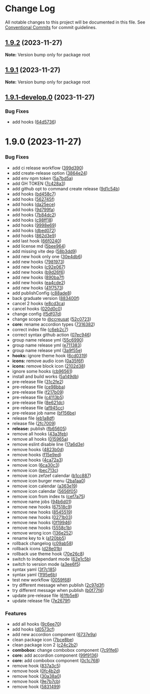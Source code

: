 # Change Log

All notable changes to this project will be documented in this file.
See [Conventional Commits](https://conventionalcommits.org) for commit guidelines.

## [1.9.2](https://github.com/ccreusat/starter-monorepo-lerna-vite/compare/v1.9.1...v1.9.2) (2023-11-27)

**Note:** Version bump only for package root





## [1.9.1](https://github.com/ccreusat/starter-monorepo-lerna-vite/compare/v1.9.1-develop.0...v1.9.1) (2023-11-27)

**Note:** Version bump only for package root





## [1.9.1-develop.0](https://github.com/ccreusat/starter-monorepo-lerna-vite/compare/v1.9.0...v1.9.1-develop.0) (2023-11-27)


### Bug Fixes

* add hooks ([64d5736](https://github.com/ccreusat/starter-monorepo-lerna-vite/commit/64d5736e1222c8ed282c900c7bca371f01354746))





# 1.9.0 (2023-11-27)


### Bug Fixes

* add ci release workflow ([399d390](https://github.com/ccreusat/starter-monorepo-lerna-vite/commit/399d3903173b878c9d91b66bb7778eaeca3cdbfa))
* add create-release option ([3864e24](https://github.com/ccreusat/starter-monorepo-lerna-vite/commit/3864e24454b4daa3b22d1697ef45ec4edad8115d))
* add env npm token ([5a7bd5a](https://github.com/ccreusat/starter-monorepo-lerna-vite/commit/5a7bd5a15fc309cb019bd8fdccb7a17138a153f7))
* add GH TOKEN ([7c428a3](https://github.com/ccreusat/starter-monorepo-lerna-vite/commit/7c428a326f02381f2d43cb035b1bf964c5967a54))
* add github opt to command create release ([9d1c54b](https://github.com/ccreusat/starter-monorepo-lerna-vite/commit/9d1c54b9c6c6e97bfe5043ed750e29d89d3643fe))
* add hooks ([bd458c7](https://github.com/ccreusat/starter-monorepo-lerna-vite/commit/bd458c721b0891b3a351eb44448af3068a047b8a))
* add hooks ([562745f](https://github.com/ccreusat/starter-monorepo-lerna-vite/commit/562745fe79d7924b49ed1eff293e07778d1a33ab))
* add hooks ([da25ece](https://github.com/ccreusat/starter-monorepo-lerna-vite/commit/da25ecebab24c5bd7a245943f358d5e3fabdf3f9))
* add hooks ([9d799fa](https://github.com/ccreusat/starter-monorepo-lerna-vite/commit/9d799fa7a31a83f4bb319e2a73b13e6a1f610ec8))
* add hooks ([7b84dc2](https://github.com/ccreusat/starter-monorepo-lerna-vite/commit/7b84dc26b2d62838fa8d71e7981677613fa518ce))
* add hooks ([c98ff18](https://github.com/ccreusat/starter-monorepo-lerna-vite/commit/c98ff181fef2ab86ea949aa8cae21f922b0abe5f))
* add hooks ([9998e69](https://github.com/ccreusat/starter-monorepo-lerna-vite/commit/9998e69ba5a1212bfe7448f3fea95e50b067d5b6))
* add hooks ([dbed072](https://github.com/ccreusat/starter-monorepo-lerna-vite/commit/dbed0722791ac10288c9f5978016d871c1f496da))
* add hooks ([862d3e9](https://github.com/ccreusat/starter-monorepo-lerna-vite/commit/862d3e97cd1c79e90ea250fb168e02e74bb3e23a))
* add last hook ([66f0240](https://github.com/ccreusat/starter-monorepo-lerna-vite/commit/66f02407076bb670fd16e14c232219fbf6e1e318))
* add license md ([5bee964](https://github.com/ccreusat/starter-monorepo-lerna-vite/commit/5bee9645737edb63a8df5afe3021b426bb00ce34))
* add missing vite dep ([58b3dd9](https://github.com/ccreusat/starter-monorepo-lerna-vite/commit/58b3dd9441df99579a1289de8913e1085c2d1dba))
* add new hook only one ([30e4db6](https://github.com/ccreusat/starter-monorepo-lerna-vite/commit/30e4db605e6b922c4c68980a14971aea662a1483))
* add new hooks ([7981973](https://github.com/ccreusat/starter-monorepo-lerna-vite/commit/7981973866598d956aea67cb714ca31254b3221f))
* add new hooks ([c92e067](https://github.com/ccreusat/starter-monorepo-lerna-vite/commit/c92e067fd78ecd5db29ccbfa7e5cf02e817e3bb4))
* add new hooks ([b9d26f6](https://github.com/ccreusat/starter-monorepo-lerna-vite/commit/b9d26f60fbf386999fb8ada4cd257176c214dc77))
* add new hooks ([890ba7f](https://github.com/ccreusat/starter-monorepo-lerna-vite/commit/890ba7f3d839ddf69a74a124c38c255307d2a367))
* add new hooks ([ea4cde2](https://github.com/ccreusat/starter-monorepo-lerna-vite/commit/ea4cde2c8d4deece7858b4f94e35a21140c1f602))
* add new hooks ([41f7573](https://github.com/ccreusat/starter-monorepo-lerna-vite/commit/41f75732604a5da3a547d2e24ed79f02c4d51904))
* add publishConfig ([c88ade8](https://github.com/ccreusat/starter-monorepo-lerna-vite/commit/c88ade8450289325d0fe4615a29b014fb994dbef))
* back graduate version ([883400f](https://github.com/ccreusat/starter-monorepo-lerna-vite/commit/883400f40102d4dfb6908c9158e9763bc0650cc3))
* cancel 2 hooks ([e8cd3ca](https://github.com/ccreusat/starter-monorepo-lerna-vite/commit/e8cd3cae44648323e22691c3fd752529dcdf664a))
* cancel hooks ([020d0c0](https://github.com/ccreusat/starter-monorepo-lerna-vite/commit/020d0c0e3154c9eb1ffabe69e614762a80d457ac))
* change config ([f5df07d](https://github.com/ccreusat/starter-monorepo-lerna-vite/commit/f5df07d143b38d26d697fa364d1247c4face1aa8))
* change scope to [@ccreusat](https://github.com/ccreusat) ([52c0723](https://github.com/ccreusat/starter-monorepo-lerna-vite/commit/52c07237fe81203f34cf5dbe3c51a1ae169cbd13))
* **core:** rename accordion types ([7316382](https://github.com/ccreusat/starter-monorepo-lerna-vite/commit/7316382db1d128df943986f391f978fbbab5d3b1))
* correct index file ([c6eb2c7](https://github.com/ccreusat/starter-monorepo-lerna-vite/commit/c6eb2c7e0d4dbfa355547409b754ec733c0d1fe7))
* correct syntax github action ([07ec946](https://github.com/ccreusat/starter-monorepo-lerna-vite/commit/07ec946439899f98b04c865f76ec68ca31bdd669))
* group name release yml ([55c6990](https://github.com/ccreusat/starter-monorepo-lerna-vite/commit/55c6990255a2c3750df20f49739268caeb10a207))
* group name release yml ([e711383](https://github.com/ccreusat/starter-monorepo-lerna-vite/commit/e711383c5c89faa8e358f4fa9e0e1b9f388fd1a3))
* group name release yml ([3a9f55e](https://github.com/ccreusat/starter-monorepo-lerna-vite/commit/3a9f55e02e411d778e4265962f35bb96715987fc))
* **hooks:** ignore theme hook ([6cd0319](https://github.com/ccreusat/starter-monorepo-lerna-vite/commit/6cd0319b6ee6920c32b0e25a7034f4403eab08e6))
* **icons:** remove audio icon ([0a35f6f](https://github.com/ccreusat/starter-monorepo-lerna-vite/commit/0a35f6fa7239b7def93d16d1b157776b3d08e3d0))
* **icons:** remove block icon ([2102d38](https://github.com/ccreusat/starter-monorepo-lerna-vite/commit/2102d38a029c977600f03d435bbbd3de0b3eaa5b))
* ignore some hooks ([cb96561](https://github.com/ccreusat/starter-monorepo-lerna-vite/commit/cb96561b5a0a6cf358a1c668e8a83db29815d939))
* install and build works ([5a149db](https://github.com/ccreusat/starter-monorepo-lerna-vite/commit/5a149db6b335b45625769a36e873fdd357b8011b))
* pre-release file ([31c2fe2](https://github.com/ccreusat/starter-monorepo-lerna-vite/commit/31c2fe2a745495a9a599c4142f38c6ae68cd9213))
* pre-release file ([ce98bba](https://github.com/ccreusat/starter-monorepo-lerna-vite/commit/ce98bba7f69199812fb1cd781d4e4ef94a77b740))
* pre-release file ([f217b09](https://github.com/ccreusat/starter-monorepo-lerna-vite/commit/f217b09d2226057832a398c52677dfff3fddfe97))
* pre-release file ([c4113b5](https://github.com/ccreusat/starter-monorepo-lerna-vite/commit/c4113b5cc8c19b1515fa504918f1a73483594d5e))
* pre-release file ([8e621dc](https://github.com/ccreusat/starter-monorepo-lerna-vite/commit/8e621dc81d906f616b896885d583bffb6d7fb10a))
* pre-release file ([af945cc](https://github.com/ccreusat/starter-monorepo-lerna-vite/commit/af945cc9a11df32955373a8a521faa036ee733eb))
* pre-release job name ([bf156be](https://github.com/ccreusat/starter-monorepo-lerna-vite/commit/bf156be4dae43e576874d67da404df118ef472c8))
* release file ([eb1a8df](https://github.com/ccreusat/starter-monorepo-lerna-vite/commit/eb1a8df8bda99664d2c6da82291344f3bd4f7b94))
* release file ([2fc7009](https://github.com/ccreusat/starter-monorepo-lerna-vite/commit/2fc7009aa0a27eaf966836d1642c623073ecc6ce))
* **release:** publish ([fb65605](https://github.com/ccreusat/starter-monorepo-lerna-vite/commit/fb65605bf1450f22fd5b14007f863ac9ec08fd56))
* remove all hooks ([43a3feb](https://github.com/ccreusat/starter-monorepo-lerna-vite/commit/43a3feb3661fb615fd30edc8f2290e7094186248))
* remove all hooks ([015965a](https://github.com/ccreusat/starter-monorepo-lerna-vite/commit/015965ae6bfa35f86867db6800b6fa4491cca8b0))
* remove eslint disable line ([17a6d3e](https://github.com/ccreusat/starter-monorepo-lerna-vite/commit/17a6d3e4f2eec6021add0a6bdb74e67417e38bad))
* remove hooks ([4823b0d](https://github.com/ccreusat/starter-monorepo-lerna-vite/commit/4823b0d6ca3bb8cffe7d25c7a08d43bdab8e3cca))
* remove hooks ([f15e9ed](https://github.com/ccreusat/starter-monorepo-lerna-vite/commit/f15e9ed4969db9951b6798a29b1a6249ed9c0ad6))
* remove hooks ([4ca72a3](https://github.com/ccreusat/starter-monorepo-lerna-vite/commit/4ca72a373609aa9ba74dae067329d552a78c76c4))
* remove icon ([6ca30c3](https://github.com/ccreusat/starter-monorepo-lerna-vite/commit/6ca30c34e3df85c2d6cfeb98a3a466ebfd3922be))
* remove icon ([bec713c](https://github.com/ccreusat/starter-monorepo-lerna-vite/commit/bec713c80164996b6f06bb86b8defc7914022794))
* remove icon  zefzef calendar ([b1cc887](https://github.com/ccreusat/starter-monorepo-lerna-vite/commit/b1cc887b7d87a64af487db77d6ec52980923b5b7))
* remove icon burger menu ([2ba1aa0](https://github.com/ccreusat/starter-monorepo-lerna-vite/commit/2ba1aa0f5d92b42be3f848eb1eb459fcf55e490b))
* remove icon calendar ([a363e19](https://github.com/ccreusat/starter-monorepo-lerna-vite/commit/a363e1968490579ed60f7cddd2265c5957ff2a2c))
* remove icon calendar ([5656f05](https://github.com/ccreusat/starter-monorepo-lerna-vite/commit/5656f054e538fafd59bcf8a3d2555c47e70cd07c))
* remove icon from index ts ([cef7a75](https://github.com/ccreusat/starter-monorepo-lerna-vite/commit/cef7a75ec2a34b07c9c9da47301539257f1d6e3b))
* remove name jobs ([94b6d01](https://github.com/ccreusat/starter-monorepo-lerna-vite/commit/94b6d0152d511ab445ce8acff89b10ba1258038c))
* remove new hooks ([67518c9](https://github.com/ccreusat/starter-monorepo-lerna-vite/commit/67518c9ae1ec0926764d8751d98eaa3371c89f8d))
* remove new hooks ([8545519](https://github.com/ccreusat/starter-monorepo-lerna-vite/commit/8545519c92ddb0c7578dfb07d99362998a66b2eb))
* remove new hooks ([0271b03](https://github.com/ccreusat/starter-monorepo-lerna-vite/commit/0271b03a1e04a5c2873fbbabd399e2fa9bc463c3))
* remove new hooks ([0f19946](https://github.com/ccreusat/starter-monorepo-lerna-vite/commit/0f199469df52ca1d6e201e7fa7e7e59c3841512f))
* remove new hooks ([5558c1b](https://github.com/ccreusat/starter-monorepo-lerna-vite/commit/5558c1b3e1dc5919575fb4b3d95693f34e9a439c))
* remove wrong icon ([136e252](https://github.com/ccreusat/starter-monorepo-lerna-vite/commit/136e2523cba9fb4108800d66db59a7c37fc41831))
* rename key to k ([a120bb5](https://github.com/ccreusat/starter-monorepo-lerna-vite/commit/a120bb525a26ce18ddcd68b32272ae2b71feff4d))
* rollback changelog ([c09ab58](https://github.com/ccreusat/starter-monorepo-lerna-vite/commit/c09ab5816dd80203421544c116dd9167e3f08e54))
* rollback icons ([d28e01b](https://github.com/ccreusat/starter-monorepo-lerna-vite/commit/d28e01bf14e38a92a69ea87f9e45b840093282c2))
* rollback use theme hook ([70e26c8](https://github.com/ccreusat/starter-monorepo-lerna-vite/commit/70e26c81652de701102e814b920fcdfd70c33772))
* switch to independant mode ([62e1c5b](https://github.com/ccreusat/starter-monorepo-lerna-vite/commit/62e1c5b32ecd2979d8a810f15ae020587e47f832))
* switch to version mode ([a3ee6f5](https://github.com/ccreusat/starter-monorepo-lerna-vite/commit/a3ee6f5aee45f60318a4007f36e8e9f7f0ceb756))
* syntax yaml ([3f7c185](https://github.com/ccreusat/starter-monorepo-lerna-vite/commit/3f7c1853820c1299a6470b6b24390bd1e07ca2c6))
* syntax yaml ([1f95e6b](https://github.com/ccreusat/starter-monorepo-lerna-vite/commit/1f95e6b0c4db7d0c5cc234a0b79c15ee934128c8))
* test new workflow ([0059f68](https://github.com/ccreusat/starter-monorepo-lerna-vite/commit/0059f681fd3638468e4abb79ed66911dba0f7f93))
* try different message when publish ([2c97d3f](https://github.com/ccreusat/starter-monorepo-lerna-vite/commit/2c97d3f4e202346d6a441e81088f2ee5164b71e1))
* try different message when publish ([b0f77f4](https://github.com/ccreusat/starter-monorepo-lerna-vite/commit/b0f77f4965ae89475c64ca7f827d73f75bd09c71))
* update pre-release file ([61fb5e8](https://github.com/ccreusat/starter-monorepo-lerna-vite/commit/61fb5e85bdecb3a1c72d667769e489d0fe70da37))
* update release file ([7e2679f](https://github.com/ccreusat/starter-monorepo-lerna-vite/commit/7e2679fa911eec1b7b681db7cf4b1e70f5e049f9))


### Features

* add all hooks ([9c6ee70](https://github.com/ccreusat/starter-monorepo-lerna-vite/commit/9c6ee70145814e22b4d5d051df3bf81cc2e28268))
* add hooks ([d0573cf](https://github.com/ccreusat/starter-monorepo-lerna-vite/commit/d0573cf43bdddca96eaff59d8f320112816f2a95))
* add new accordion component ([6737e9a](https://github.com/ccreusat/starter-monorepo-lerna-vite/commit/6737e9a211540630b5f1a1f4b266e4763dc6af1d))
* clean package icon ([7bce8be](https://github.com/ccreusat/starter-monorepo-lerna-vite/commit/7bce8be340d9c9b5c670cdc11f60051c5ce2922b))
* clean package icon 2 ([c24c2b2](https://github.com/ccreusat/starter-monorepo-lerna-vite/commit/c24c2b2367cc903061887ddfd98460960f3fcbdc))
* **combobox:** change combobox component ([7c91fe6](https://github.com/ccreusat/starter-monorepo-lerna-vite/commit/7c91fe6f9d72416ae5b69c95d92712c5dc46f113))
* **core:** add accordion component ([99f9136](https://github.com/ccreusat/starter-monorepo-lerna-vite/commit/99f9136668a8f43e8b5f30deeb23d881c63fea17))
* **core:** add combobox component ([0c1c768](https://github.com/ccreusat/starter-monorepo-lerna-vite/commit/0c1c768e5c7a6cb17af1b36588b66b281aac918f))
* remove hook ([837a3c5](https://github.com/ccreusat/starter-monorepo-lerna-vite/commit/837a3c5aeb4bde76ee9903f71cc2cf3028b3fb47))
* remove hook ([0fc4b2d](https://github.com/ccreusat/starter-monorepo-lerna-vite/commit/0fc4b2d89edcc541af69ea31fb5a8bda7d7a2e64))
* remove hook ([30a38a0](https://github.com/ccreusat/starter-monorepo-lerna-vite/commit/30a38a0b317eb51fcc347121f02f5188eee29b7d))
* remove hook ([9e7b7cb](https://github.com/ccreusat/starter-monorepo-lerna-vite/commit/9e7b7cb0702749915737a4479c9c690d455e4130))
* remove hook ([5831499](https://github.com/ccreusat/starter-monorepo-lerna-vite/commit/5831499e5d90e7fe308aa8b8fbd04ed905ecceb7))
